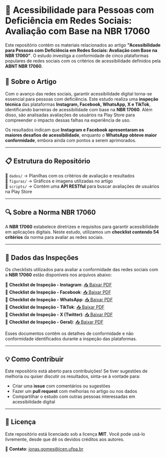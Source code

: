 # 📢 Acessibilidade para Pessoas com Deficiência em Redes Sociais: Avaliação com Base na NBR 17060

Este repositório contém os materiais relacionados ao artigo **"Acessibilidade para Pessoas com Deficiência em Redes Sociais: Avaliação com Base na NBR 17060"**. O estudo investiga a conformidade de cinco plataformas populares de redes sociais com os critérios de acessibilidade definidos pela **ABNT NBR 17060**.

## 📖 Sobre o Artigo

Com o avanço das redes sociais, garantir acessibilidade digital torna-se essencial para pessoas com deficiência. Este estudo realiza uma **inspeção técnica** das plataformas **Instagram, Facebook, WhatsApp, X e TikTok**, identificando barreiras de acessibilidade com base na **NBR 17060**. Além disso, são analisadas avaliações de usuários na Play Store para compreender o impacto dessas falhas na experiência de uso.  

Os resultados indicam que **Instagram e Facebook apresentaram os maiores desafios de acessibilidade**, enquanto o **WhatsApp obteve maior conformidade**, embora ainda com pontos a serem aprimorados.  

<!--📄 **Leia o artigo completo**: [Adicionar link para o PDF ou repositório da conferência]  -->

---

## 📋 Estrutura do Repositório

<!--📂 `artigo/` → Arquivo do artigo em LaTeX e PDF final  -->
📂 `dados/` → Planilhas com os critérios de avaliação e resultados  
📂 `figuras/` → Gráficos e imagens utilizadas no artigo  
📂 `scripts/` → Contém uma **API RESTful** para buscar avaliações de usuários na Play Store


---

## 🔍 Sobre a Norma NBR 17060

A **NBR 17060** estabelece diretrizes e requisitos para garantir acessibilidade em aplicações digitais. Neste estudo, utilizamos um **checklist contendo 54 critérios** da norma para avaliar as redes sociais.  

---

## 📝 Dados das Inspeções  

Os checklists utilizados para avaliar a conformidade das redes sociais com a **NBR 17060** estão disponíveis nos arquivos abaixo:  

📄 **Checklist de Inspeção - Instagram**: [📥 Baixar PDF](dados/Instagram.pdf)  
📄 **Checklist de Inspeção - Facebook**: [📥 Baixar PDF](dados/Facebook.pdf)  
📄 **Checklist de Inspeção - WhatsApp**: [📥 Baixar PDF](dados/WhatsApp.pdf)  
📄 **Checklist de Inspeção - TikTok**: [📥 Baixar PDF](dados/TikTok.pdf)  
📄 **Checklist de Inspeção - X (Twitter)**: [📥 Baixar PDF](dados/X.pdf)  
📄 **Checklist de Inspeção - Geral)**: [📥 Baixar PDF](dados/Geral.pdf)  

Esses documentos contêm os detalhes de conformidade e não conformidade identificados durante a inspeção das plataformas.

---

## 💡 Como Contribuir

Este repositório está aberto para contribuições! Se tiver sugestões de melhoria ou quiser discutir os resultados, sinta-se à vontade para:  
- Criar uma **issue** com comentários ou sugestões  
- Fazer um **pull request** com melhorias no artigo ou nos dados  
- Compartilhar o estudo com outras pessoas interessadas em acessibilidade digital  

---

## 📜 Licença

Este repositório está licenciado sob a licença **MIT**. Você pode usá-lo livremente, desde que dê os devidos créditos aos autores.  

📧 **Contato**: jonas.gomes@icen.ufpa.br
